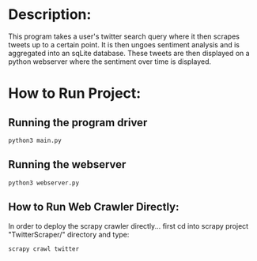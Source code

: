 # Description:
This program takes a user's twitter search query where it then scrapes tweets up to a certain
point. It is then ungoes sentiment analysis and is aggregated into an sqLite database. These tweets
are then displayed on a python webserver where the sentiment over time is displayed.

# How to Run Project:
## Running the program driver
    python3 main.py

## Running the webserver
    python3 webserver.py

## How to Run Web Crawler Directly:
In order to deploy the scrapy crawler directly... first cd into scrapy project "TwitterScraper/"
directory and type:
    
    scrapy crawl twitter
